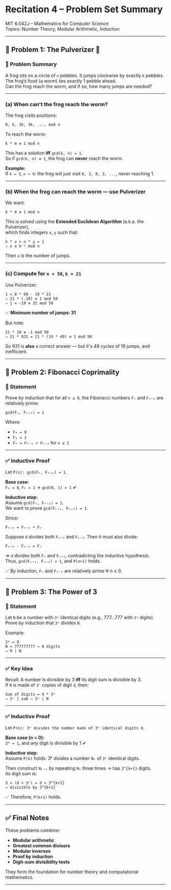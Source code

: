 # Recitation 4 – Problem Set Summary

MIT 6.042J – Mathematics for Computer Science  
Topics: Number Theory, Modular Arithmetic, Induction

---

## 🔹 Problem 1: The Pulverizer 🐸

### 🧩 Problem Summary

A frog sits on a circle of `n` pebbles. It jumps clockwise by exactly `k` pebbles.  
The frog’s food (a worm) lies exactly 1 pebble ahead.  
Can the frog reach the worm, and if so, how many jumps are needed?

---

### (a) When can't the frog reach the worm?

The frog visits positions:

```
0, k, 2k, 3k, ..., mod n
```

To reach the worm:
```
k * m ≡ 1 mod n
```

This has a solution **iff** `gcd(k, n) = 1`.  
So if `gcd(k, n) ≠ 1`, the frog can **never** reach the worm.

**Example:**  
If `k = 3`, `n = 6`: the frog will just visit `0, 3, 0, 3, ...`, never reaching 1.

---

### (b) When the frog can reach the worm — use Pulverizer

We want:
```
k * m ≡ 1 mod n
```
This is solved using the **Extended Euclidean Algorithm** (a.k.a. the Pulverizer),  
which finds integers `x`, `y` such that:
```
k * x + n * y = 1
⇒ x ≡ k⁻¹ mod n
```
Then `x` is the number of jumps.

---

### (c) Compute for `n = 50`, `k = 21`

Use Pulverizer:

```
1 = 8 * 50 - 19 * 21
⇒ 21 * (-19) ≡ 1 mod 50
⇒ j = -19 ≡ 31 mod 50
```

✅ **Minimum number of jumps: 31**

But note:

```
21 * 19 ≡ -1 mod 50
⇒ 21 * 931 = 21 * (19 * 49) ≡ 1 mod 50
```

So 931 is **also** a correct answer — but it's 49 cycles of 19 jumps, and inefficient.

---

## 🔹 Problem 2: Fibonacci Coprimality

### 🧩 Statement

Prove by induction that for all `n ≥ 0`, the Fibonacci numbers `Fₙ` and `Fₙ₊₁` are relatively prime:

```
gcd(Fₙ, Fₙ₊₁) = 1
```

Where:
- `F₀ = 0`
- `F₁ = 1`
- `Fₙ = Fₙ₋₁ + Fₙ₋₂` for `n ≥ 2`

---

### ✅ Inductive Proof

Let `P(n): gcd(Fₙ, Fₙ₊₁) = 1`.

**Base case:**  
`F₀ = 0`, `F₁ = 1` → `gcd(0, 1) = 1` ✔

**Inductive step:**  
Assume `gcd(Fₙ, Fₙ₊₁) = 1`.  
We want to prove `gcd(Fₙ₊₁, Fₙ₊₂) = 1`.

Since:
```
Fₙ₊₂ = Fₙ₊₁ + Fₙ
```

Suppose `d` divides both `Fₙ₊₁` and `Fₙ₊₂`. Then it must also divide:
```
Fₙ₊₂ - Fₙ₊₁ = Fₙ
```

⇒ `d` divides both `Fₙ` and `Fₙ₊₁`, contradicting the inductive hypothesis.  
Thus, `gcd(Fₙ₊₁, Fₙ₊₂) = 1`, and `P(n+1)` holds.

✅ By induction, `Fₙ` and `Fₙ₊₁` are relatively prime ∀ n ≥ 0.

---

## 🔹 Problem 3: The Power of 3

### 🧩 Statement

Let `N` be a number with `3ⁿ` identical digits (e.g., 777...777 with `3ⁿ` digits).  
Prove by induction that `3ⁿ` divides `N`.

Example:  
```
3² = 9  
N = 777777777 → 9 digits  
⇒ 9 | N
```

---

### ✅ Key Idea

Recall: A number is divisible by 3 **iff** its digit sum is divisible by 3.  
If `N` is made of `3ⁿ` copies of digit `d`, then:

```
Sum of digits = d * 3ⁿ
⇒ 3ⁿ | sum ⇒ 3ⁿ | N
```

---

### ✅ Inductive Proof

Let `P(n): 3ⁿ divides the number made of 3ⁿ identical digits d`.

**Base case (n = 0):**  
`3⁰ = 1`, and any digit is divisible by 1 ✔

**Inductive step:**  
Assume `P(k)` holds: 3ᵏ divides a number `Nₖ` of `3ᵏ` identical digits.

Then construct `Nₖ₊₁` by repeating `Nₖ` three times → has `3^{k+1}` digits.  
Its digit sum is:
```
3 × (d × 3ᵏ) = d × 3^{k+1}
⇒ divisible by 3^{k+1}
```

✅ Therefore, `P(k+1)` holds.

---

## ✅ Final Notes

These problems combine:
- **Modular arithmetic**
- **Greatest common divisors**
- **Modular inverses**
- **Proof by induction**
- **Digit-sum divisibility tests**

They form the foundation for number theory and computational mathematics.

---
